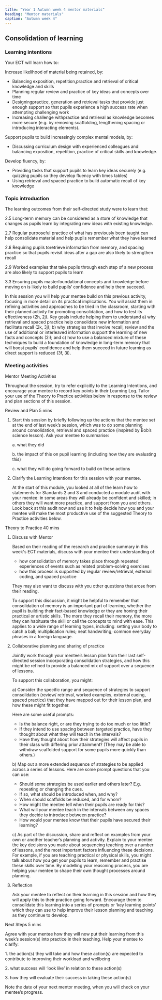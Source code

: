 ```yaml
---
title: "Year 1 Autumn week 4 mentor materials"
heading: "Mentor materials"
caption: "Autumn week 4"
---
```



## Consolidation of learning

### Learning intentions

Your ECT will learn how to:

Increase likelihood of material being retained, by:

- Balancing exposition, repetition,practice and retrieval of critical knowledge and skills
- Planning regular review and practice of key ideas and concepts over time
- Designingpractice, generation and retrieval tasks that provide just enough support so that pupils experience a high success rate when attempting challenging work
- Increasing challenge withpractice and retrieval as knowledge becomes more secure (e.g. by removing scaffolding, lengthening spacing or introducing interacting elements).

Support pupils to build increasingly complex mental models, by:

- Discussing curriculum design with experienced colleagues and balancing exposition, repetition, practice of critical skills and knowledge.

Develop fluency, by:

- Providing tasks that support pupils to learn key ideas securely (e.g. quizzing pupils so they develop fluency with times tables)
- Using retrieval and spaced practice to build automatic recall of key knowledge

### Topic introduction

The learning outcomes from their self-directed study were to learn that:

2.5 Long-term memory can be considered as a store of knowledge that changes as pupils learn by integrating new ideas with existing knowledge.

2.7 Regular purposeful practice of what has previously been taught can help consolidate material and help pupils remember what they have learned

2.8 Requiring pupils toretrieve information from memory, and spacing practice so that pupils revisit ideas after a gap are also likely to strengthen recall

2.9 Worked examples that take pupils through each step of a new process are also likely to support pupils to learn

3.3 Ensuring pupils masterfoundational concepts and knowledge before moving on is likely to build pupils’ confidence and help them succeed.

In this session you will help your mentee build on this previous activity, focusing in more detail on its practical implications. You will assist them in refining activities and approaches to be tried in the classroom, starting with their planned activity for promoting consolidation, and how to test its effectiveness (2h, 2j). Key goals include helping them to understand a) why retrieval and spaced practice help consolidate new information and facilitate recall (2k, 3j); b) why strategies that involve recall, review and the use of additional or interleaved information support the learning of new facts and concepts (2i); and c) how to use a balanced mixture of these techniques to build a foundation of knowledge in long-term memory that will boost pupils’ confidence and help them succeed in future learning as direct support is reduced (3f, 3i).


### Meeting activities

Mentor Meeting Activities

Throughout the session, try to refer explicitly to the Learning Intentions, and encourage your mentee to record key points in their Learning Log. Tailor your use of the Theory to Practice activities below in response to the review and plan sections of this session.

Review and Plan 5 mins

1. Start this session by briefly following up the actions that the mentee set at the end of last week’s session, which was to do some planning around consolidation, retrieval and spaced practice (inspired by Bob’s science lesson). Ask your mentee to summarise:

    a. what they did

    b. the impact of this on pupil learning (including how they are evaluating this)

    c. what they will do going forward to build on these actions

2. Clarify the Learning Intentions for this session with your mentee.

    At the start of this module, you looked at all of the learn how to statements for Standards 2 and 3 and conducted a module audit with your mentee: in some areas they will already be confident and skilled; in others they will want more practice, and support from you and others. Look back at this audit now and use it to help decide how you and your mentee will make the most productive use of the suggested Theory to Practice activities below.

Theory to Practice 40 mins

1. Discuss with Mentor

    Based on their reading of the research and practice summary in this week's ECT materials, discuss with your mentee their understanding of:

    - how consolidation of memory takes place through repeated experiences of events such as related problem-solving exercises
    - how this process is supported by regular review/retrieval, external coding, and spaced practice

    They may also want to discuss with you other questions that arose from their reading.

    To support this discussion, it might be helpful to remember that consolidation of memory is an important part of learning, whether the pupil is building their fact-based knowledge or they are honing their practical or artistic skills. The more they recall their memory, the more they can habituate the skill or call the concepts to mind with ease. This applies to a wide range of learning types, including: setting your body to catch a ball; multiplication rules; neat handwriting; common everyday phrases in a foreign language.

2. Collaborative planning and sharing of practice

    Jointly work through your mentee’s lesson plan from their last self-directed session incorporating consolidation strategies, and how this might be refined to provide a balanced mix of support over a sequence of lessons.

     To support this collaboration, you might:

     a) Consider the specific range and sequence of strategies to support consolidation (review/ retrieval, worked examples, external cueing, spaced practice) that they have mapped out for their lesson plan, and how these might fit together. 

     Here are some useful prompts:

    - Is the balance right, or are they trying to do too much or too little?
    - If they intend to use spacing between targeted practice, have they thought about what they will teach in the intervals?
    - Have they thought about how their strategies will affect pupils in their class with differing prior attainment? (They may be able to withdraw scaffolded support for some pupils more quickly than others.)

    b) Map out a more extended sequence of strategies to be applied across a series of lessons. Here are some prompt questions that you can use:

    - Should some strategies be used earlier and others later? E.g. repeating or changing the cues.
    - If so, what should be introduced when, and why?
    - When should scaffolds be reduced, and for whom?
    - How might the mentee tell when their pupils are ready for this?
    - What will your mentee teach in the intervals between any spaces they decide to introduce between practice?
    - How would your mentee know that their pupils have secured their learning?

     c) As part of the discussion, share and reflect on examples from your own or another teacher’s planning and activity. Explain to your mentee the key decisions you made about sequencing teaching over a number of lessons, and the most important factors influencing these decisions. For example, if you are teaching practical or physical skills, you might talk about how you get your pupils to learn, remember and practise these skills over time. By modelling your reasoning process, you are helping your mentee to shape their own thought processes around planning.

3. Reflection

     Ask your mentee to reflect on their learning in this session and how they will apply this to their practice going forward. Encourage them to consolidate this learning into a series of prompts or ‘key learning points’ which they can use to help improve their lesson planning and teaching as they continue to develop.

Next Steps 5 mins

Agree with your mentee how they will now put their learning from this week’s session(s) into practice in their teaching. Help your mentee to clarify:

1\. the action(s) they will take and how these action(s) are expected to contribute to improving their workload and wellbeing

2\. what success will ‘look like’ in relation to these action(s)

3\. how they will evaluate their success in taking these action(s)

Note the date of your next mentor meeting, when you will check on your mentee’s progress.

